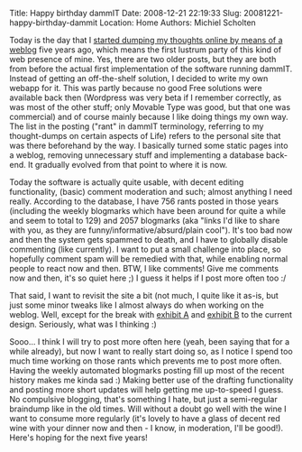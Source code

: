 Title: Happy birthday dammIT
Date: 2008-12-21 22:19:33
Slug: 20081221-happy-birthday-dammit
Location: Home
Authors: Michiel Scholten

<p>Today is the day that I <a href="http://aquariusoft.org/~mbscholt/index.php?rantid=5">started dumping my thoughts online by means of a weblog</a> five years ago, which means the first lustrum party of this kind of web presence of mine. Yes, there are two older posts, but they are both from before the actual first implementation of the software running dammIT. Instead of getting an off-the-shelf solution, I decided to write my own webapp for it. This was partly because no good Free solutions were available back then (Wordpress was very beta if I remember correctly, as was most of the other stuff; only Movable Type was good, but that one was commercial) and of course mainly because I like doing things my own way. The list in the posting ("rant" in dammIT terminology, referring to my thought-dumps on certain aspects of Life) refers to the personal site that was there beforehand by the way. I basically turned some static pages into a weblog, removing unnecessary stuff and implementing a database back-end. It gradually evolved from that point to where it is now.</p>

<p>Today the software is actually quite usable, with decent editing functionality, (basic) comment moderation and such; almost anything I need really. According to the database, I have 756 rants posted in those years (including the weekly blogmarks which have been around for quite a while and seem to total to 129) and 2057 blogmarks (aka "links I'd like to share with you, as they are funny/informative/absurd/plain cool"). It's too bad now and then the system gets spammed to death, and I have to globally disable commenting (like currently). I want to put a small challenge into place, so hopefully comment spam will be remedied with that, while enabling normal people to react now and then. BTW, I like comments! Give me comments now and then, it's so quiet here ;) I guess it helps if I post more often too :/</p>

<p>That said, I want to revisit the site a bit (not much, I quite like it as-is, but just some minor tweaks like I almost always do when working on the weblog. Well, except for the break with <a href="http://aquariusoft.org/gallery/v/screenies/linux/20041211_dammit_old.png.html">exhibit A</a> and <a href="http://aquariusoft.org/gallery/v/screenies/linux/20041211_dammit_new.png.html">exhibit B</a> to the current design. Seriously, what was I thinking :)</p>

<p>Sooo... I think I will try to post more often here (yeah, been saying that for a while already), but now I want to really start doing so, as I notice I spend too much time working on those rants which prevents me to post more often. Having the weekly automated blogmarks posting fill up most of the recent history makes me kinda sad :) Making better use of the drafting functionality and posting more short updates will help getting me up-to-speed I guess. No compulsive blogging, that's something I hate, but just a semi-regular braindump like in the old times. Will without a doubt go well with the wine I want to consume more regularly (it's lovely to have a glass of decent red wine with your dinner now and then - I know, in moderation, I'll be good!). Here's hoping for the next five years!</p>